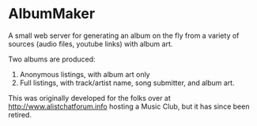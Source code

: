 # AlbumMaker #

A small web server for generating an album on the fly from a variety of sources (audio files, youtube links) with album art. 

Two albums are produced:

 1. Anonymous listings, with album art only
 2. Full listings, with track/artist name, song submitter, and album art.


This was originally developed for the folks over at http://www.alistchatforum.info hosting a Music Club, but it has since been retired.